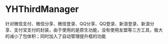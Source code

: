 # YHThirdManager
针对微信支付、微信分享、微信登录、QQ分享、QQ登录、新浪登录、新浪分享、支付宝支付的封装，由于使用的是原生功能，没有使用友盟等三方工具，极大的减小了包体积；同时加入了自动管理提升框的功能
